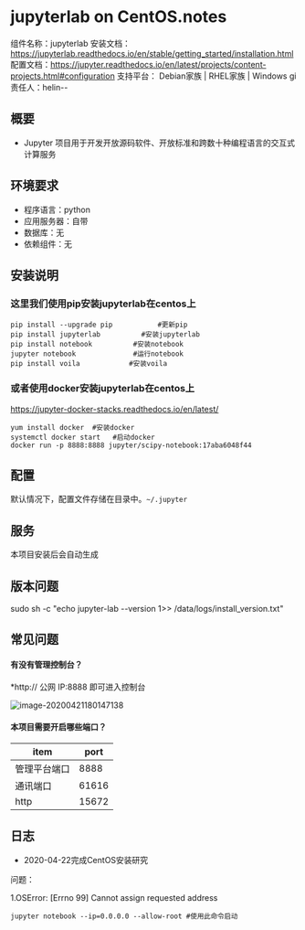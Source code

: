 # jupyterlab on CentOS.notes

组件名称：jupyterlab
安装文档：https://jupyterlab.readthedocs.io/en/stable/getting_started/installation.html
配置文档：https://jupyter.readthedocs.io/en/latest/projects/content-projects.html#configuration
支持平台： Debian家族 | RHEL家族 | Windows 
gi
责任人：helin--

## 概要

- Jupyter 项目用于开发开放源码软件、开放标准和跨数十种编程语言的交互式计算服务

## 环境要求

- 程序语言：python
- 应用服务器：自带
- 数据库：无
- 依赖组件：无

## 安装说明

### 这里我们使用pip安装jupyterlab在centos上

```
pip install --upgrade pip           #更新pip
pip install jupyterlab          #安装jupyterlab
pip install notebook          #安装notebook
jupyter notebook              #运行notebook
pip install voila            #安装voila

```

### 或者使用docker安装jupyterlab在centos上

https://jupyter-docker-stacks.readthedocs.io/en/latest/

```
yum install docker  #安装docker
systemctl docker start   #启动docker
docker run -p 8888:8888 jupyter/scipy-notebook:17aba6048f44

```





## 配置

默认情况下，配置文件存储在目录中。`~/.jupyter`



## 服务

本项目安装后会自动生成

## 版本问题
sudo sh -c "echo jupyter-lab --version 1>> /data/logs/install_version.txt"

## 常见问题

#### 有没有管理控制台？

*http:// 公网 IP:8888  即可进入控制台 

![image-20200421180147138](C:\Users\w9\AppData\Roaming\Typora\typora-user-images\image-20200421180147138.png)

#### 本项目需要开启哪些端口？

| item         | port  |
| ------------ | ----- |
| 管理平台端口 | 8888  |
| 通讯端口     | 61616 |
| http         | 15672 |



## 日志

- 2020-04-22完成CentOS安装研究

问题：

1.OSError: [Errno 99] Cannot assign requested address

```
jupyter notebook --ip=0.0.0.0 --allow-root #使用此命令启动
```



